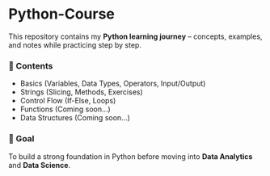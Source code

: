 # Python-Course

This repository contains my **Python learning journey** – concepts, examples, and notes while practicing step by step.  

### 📂 Contents
- Basics (Variables, Data Types, Operators, Input/Output)  
- Strings (Slicing, Methods, Exercises)  
- Control Flow (If-Else, Loops)  
- Functions (Coming soon...)  
- Data Structures (Coming soon...)  

### 🎯 Goal
To build a strong foundation in Python before moving into **Data Analytics** and **Data Science**.

